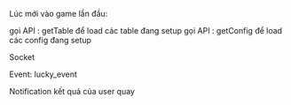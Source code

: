 Lúc mới vào game lần đầu:

gọi API : getTable để load các table đang setup
gọi API : getConfig để load các config đang setup

Socket

Event: lucky_event

Notification kết quả của user quay 
